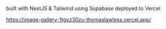 built with NextJS & Tailwind using Supabase deployed to Vercel

https://image-gallery-1tgyz30zu-thomaslawless.vercel.app/
